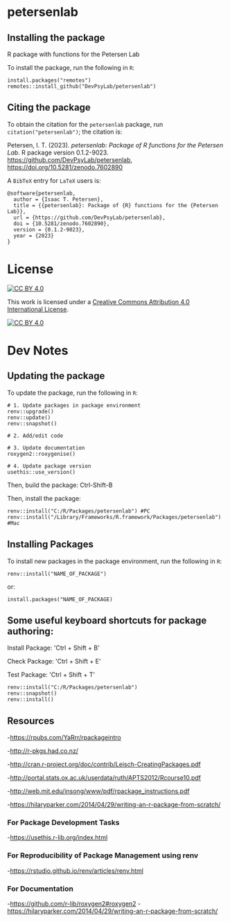 # petersenlab

## Installing the package

R package with functions for the Petersen Lab

To install the package, run the following in `R`:
```
install.packages("remotes")
remotes::install_github("DevPsyLab/petersenlab")
```

## Citing the package

To obtain the citation for the `petersenlab` package, run `citation("petersenlab")`; the citation is:

Petersen, I. T. (2023). *petersenlab: Package of R functions for the Petersen Lab*. R package version 0.1.2-9023. https://github.com/DevPsyLab/petersenlab, https://doi.org/10.5281/zenodo.7602890

A `BibTeX` entry for `LaTeX` users is:
```
@software{petersenlab,
  author = {Isaac T. Petersen},
  title = {{petersenlab}: Package of {R} functions for the {Petersen Lab}},
  url = {https://github.com/DevPsyLab/petersenlab},
  doi = {10.5281/zenodo.7602890},
  version = {0.1.2-9023},
  year = {2023}
}
```

# License

[![CC BY 4.0][cc-by-shield]][cc-by]

This work is licensed under a
[Creative Commons Attribution 4.0 International License][cc-by].

[![CC BY 4.0][cc-by-image]][cc-by]

[cc-by]: http://creativecommons.org/licenses/by/4.0/
[cc-by-image]: https://i.creativecommons.org/l/by/4.0/88x31.png
[cc-by-shield]: https://img.shields.io/badge/License-CC%20BY%204.0-lightgrey.svg

# Dev Notes

## Updating the package

To update the package, run the following in `R`:
```
# 1. Update packages in package environment
renv::upgrade()
renv::update()
renv::snapshot()

# 2. Add/edit code

# 3. Update documentation
roxygen2::roxygenise()

# 4. Update package version
usethis::use_version()
```

Then, build the package: Ctrl-Shift-B

Then, install the package:

```
renv::install("C:/R/Packages/petersenlab") #PC
renv::install("/Library/Frameworks/R.framework/Packages/petersenlab") #Mac
```

## Installing Packages

To install new packages in the package environment, run the following in `R`:
```
renv::install("NAME_OF_PACKAGE")
```
or:
```
install.packages("NAME_OF_PACKAGE)
```

## Some useful keyboard shortcuts for package authoring:

 Install Package:           'Ctrl + Shift + B'
 
 Check Package:             'Ctrl + Shift + E'
 
 Test Package:              'Ctrl + Shift + T'

```
renv::install("C:/R/Packages/petersenlab")
renv::snapshot()
renv::install()
```

## Resources

-https://rpubs.com/YaRrr/rpackageintro

-http://r-pkgs.had.co.nz/

-http://cran.r-project.org/doc/contrib/Leisch-CreatingPackages.pdf

-http://portal.stats.ox.ac.uk/userdata/ruth/APTS2012/Rcourse10.pdf

-http://web.mit.edu/insong/www/pdf/rpackage_instructions.pdf

-https://hilaryparker.com/2014/04/29/writing-an-r-package-from-scratch/

### For Package Development Tasks

-https://usethis.r-lib.org/index.html

### For Reproducibility of Package Management using renv

-https://rstudio.github.io/renv/articles/renv.html

### For Documentation

-https://github.com/r-lib/roxygen2#roxygen2
-https://hilaryparker.com/2014/04/29/writing-an-r-package-from-scratch/
